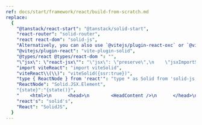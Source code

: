 ```yaml
---
ref: docs/start/framework/react/build-from-scratch.md
replace:
  {
    "@tanstack/react-start": "@tanstack/solid-start",
    "react-router": "solid-router",
    "react react-dom": "solid-js",
    "Alternatively, you can also use `@vitejs/plugin-react-oxc` or `@vitejs/plugin-react-swc`.\n": "",
    "@vitejs/plugin-react": "vite-plugin-solid",
    "@types/react @types/react-dom ": "",
    "\"jsx\": \"react-jsx\"": "\"jsx\": \"preserve\",\n    \"jsxImportSource\": \"solid-js\"",
    "import viteReact": "import viteSolid",
    "viteReact\\(\\)": "viteSolid({ssr:true})",
    "type { ReactNode } from 'react'": "type * as Solid from 'solid-js'",
    "ReactNode": "Solid.JSX.Element",
    "{state}":"{state()}",
    "    <html>\n      <head>\n        <HeadContent />\n      </head>\n      <body>\n        {children}\n        <Scripts />\n      </body>\n    </html>": "    <>\n      <HeadContent />\n      {children}\n      <Scripts />\n    </>",
    "react's": "solid's",
    "React": "SolidJS",
  }
---
```

